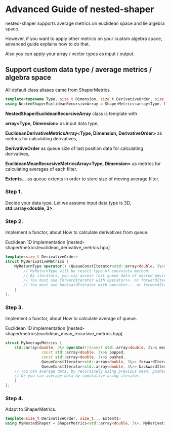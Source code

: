 # Advanced Guide of **nested-shaper**

nested-shaper supports average metrics on euclidean space and lie algebra space. 

However, if you want to apply other metrics on your custom algebra space, advanced guide explains how to do that.

Also you can apply your array / vector types as input / output.

## Support custom data type / average metrics / algebra space

All default class aliases came from ShaperMetrics.

```cpp
template<typename Type, size_t Dimension, size_t DerivativeOrder, size_t... Extents>
using NestedShaperEuclideanRecursiveArray = ShaperMetrics<array<Type, Dimension>, EuclideanDerivativeMetricsArray<Type, Dimension, DerivativeOrder>, DerivativeOrder, EuclideanMeanRecursiveMetricsArray<Type, Dimension>, Extents...>;
```
**NestedShaperEuclideanRecursiveArray** class is template with 

**array<Type, Dimension\>** as input data type,

**EuclideanDerivativeMetricsArray<Type, Dimension, DerivativeOrder\>** as metrics for calculating derivatives, 

**DerivativeOrder** as queue size of last position data for calculating derivatives,

**EuclideanMeanRecursiveMetricsArray<Type, Dimension\>**  as metrics for calculating averages of each filter.

**Extents...** as queue extents in order to store size of moving average filter.

### Step 1. 
Decide your data type. Let we assume input data type is 3D, **std::array<double, 3\>**.

### Step 2.
Implement a functor, about How to calculate derivatives from queue.

Euclidean 1D implementation [nested-shaper/metrics/euclidean_derivative_metrics.hpp]

```cpp
template<size_t DerivativeOrder>
struct MyDerivativeMetrics {
    MyReturnType operator() (QueueConstIterator<std::array<double, 3\>> forwardIterator, QueueConstIterator<std::array<double, 3\>> backwardIterator, const Type& dt) {
        // MyReturnType will be result type of convolute method.
        // By iterators, you can access last queue data of nested moving average filters.
        // You must use forwardIterator with operator++. or forwardIterator + N
        // You must use backwardIterator with operator--. or forwardIterator - N
    }
};
```
### Step 3.
Implement a functor, about How to calculate average of queue.

Euclidean 1D implementation [nested-shaper/metrics/euclidean_mean_recursive_metrics.hpp]

```cpp
struct MyAverageMetrics {
    std::array<double, 3\> operator()(const std::array<double, 3\>& mean,
                const std::array<double, 3\>& popped,
                const std::array<double, 3\>& pushed,
                QueueConstIterator<std::array<double, 3\>> forwardIterator,
                QueueConstIterator<std::array<double, 3\>> backwardIterator){
    // You can average data, by recursively using previous mean, pushed data and popped data.
    // Or you can average data by cumulative using iterator.
    }
};
```

### Step 4. 
Adapt to ShaperMetrics.

```cpp
template<size_t DerivativeOrder, size_t... Extents>
using MyNestedShaper = ShaperMetrics<std::array<double, 3\>, MyDerivativeMetrics<DerivativeOrder>, DerivativeOrder, MyAverageMetrics, Extents...>;
```